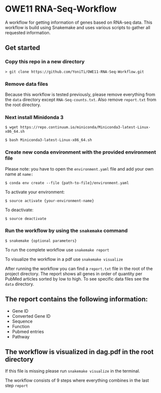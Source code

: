 # OWE11 RNA-Seq-Workflow
A workflow for getting information of genes based on RNA-seq data. This workflow is build using Snakemake and uses various scripts to gather all requested information.

## Get started
### Copy this repo in a new directory
  `> git clone https://github.com/YoniTi/OWE11-RNA-Seq-Workflow.git`

### Remove data files
Because this workflow is tested previously, please remove everything from the `data` directory except `RNA-Seq-counts.txt`. Also remove `report.txt` from the root directory.

### Next install Minidonda 3

  `$ wget https://repo.continuum.io/miniconda/Miniconda3-latest-Linux-x86_64.sh`
    
  `$ bash Miniconda3-latest-Linux-x86_64.sh`

### Create new conda environment with the provided environment file
  Please note: you have to open the `environment.yaml` file and add your own name at `name: `
  
  `$ conda env create --file {path-to-file}/environment.yaml`

  To activate your environment:

  `$ source activate {your-environment-name}`

  To deactivate:

  `$ source deactivate`
  
### Run the workflow by using the `snakemake` command
  
  `$ snakemake {optional parameters}`
  
To run the complete workflow use `snakemake report`

To visualize the workflow in a pdf use `snakemake visualize`


After running the workflow you can find a `report.txt` file in the root of the project directory.
The report shows all genes in order of quantity per PubMed articles sorted by low to high. To see specific data files see the `data` directory.

## The report contains the following information:
* Gene ID
* Converted Gene ID
* Sequence
* Function
* Pubmed entries
* Pathway


## The workflow is visualized in dag.pdf in the root directory
If this file is missing please run `snakemake visualize` in the terminal.

The workflow consists of 9 steps where everything combines in the last step `report`
